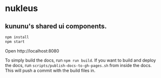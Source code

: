 # nukleus

## kununu's shared ui components.

```bash
npm install
npm start
```

Open http://localhost:8080

To simply build the docs, run `npm run build`.
If you want to build and deploy the docs, run `scripts/publish-docs-to-gh-pages.sh` from inside the docs. This will push a commit with the build files in.
